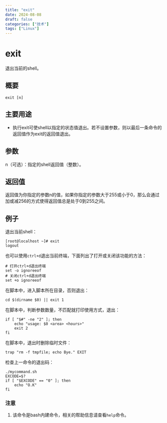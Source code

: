 ```yaml
---
title: "exit"
date: 2024-08-08
draft: false
categories: ["技术"]
tags: ["Linux"]
---
```

exit
===

退出当前的shell。

## 概要

```shell
exit [n]
```

## 主要用途

- 执行exit可使shell以指定的状态值退出。若不设置参数，则以最后一条命令的返回值作为exit的返回值退出。

## 参数

n（可选）：指定的shell返回值（整数）。

## 返回值

返回值为你指定的参数n的值，如果你指定的参数大于255或小于0，那么会通过加或减256的方式使得返回值总是处于0到255之间。

## 例子

退出当前shell：

```shell
[root@localhost ~]# exit
logout
```

也可以使用`ctrl+d`退出当前终端，下面列出了打开或关闭该功能的方法：

```shell
# 打开ctrl+d退出终端
set -o ignoreeof
# 关闭ctrl+d退出终端
set +o ignoreeof
```

在脚本中，进入脚本所在目录，否则退出：

```shell
cd $(dirname $0) || exit 1
```

在脚本中，判断参数数量，不匹配就打印使用方式，退出：

```shell
if [ "$#" -ne "2" ]; then
    echo "usage: $0 <area> <hours>"
    exit 2
fi
```

在脚本中，退出时删除临时文件：

```shell
trap "rm -f tmpfile; echo Bye." EXIT
```

检查上一命令的退出码：

```shell
./mycommand.sh
EXCODE=$?
if [ "$EXCODE" == "0" ]; then
    echo "O.K"
fi
```

### 注意

1.	该命令是bash内建命令，相关的帮助信息请查看`help`命令。



